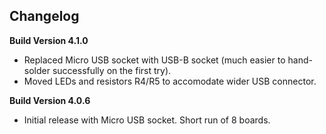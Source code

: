
## Changelog



**Build Version 4.1.0**

- Replaced Micro USB socket with USB-B socket (much easier to hand-solder successfully on the first try).
- Moved LEDs and resistors R4/R5 to accomodate wider USB connector.


**Build Version 4.0.6**

- Initial release with Micro USB socket. Short run of 8 boards.
